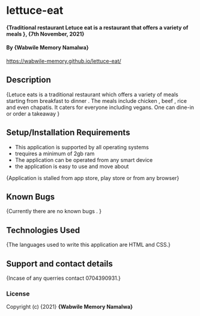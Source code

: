 # lettuce-eat
#### {Traditional restaurant Letuce eat is a restaurant that offers a variety of meals }, {7th November, 2021}
#### By **{Wabwile Memory Namalwa}**
https://wabwile-memory.github.io/lettuce-eat/
## Description
{Letuce eats is a traditional restaurant which offers a variety of meals starting from breakfast to dinner . The meals include chicken , beef , rice  and even chapatis. It caters for everyone including vegans. One can dine-in or order a  takeaway }
## Setup/Installation Requirements
* This application is supported by all operating systems
* trequires a minimum of 2gb ram
* The application can be operated from any smart device
* the application is easy to use and move about

{Application is stalled from app store, play store or from any browser}
## Known Bugs
{Currently there are no known bugs . }
## Technologies Used
{The languages used to write this application are HTML and CSS.}
## Support and contact details
{Incase of any querries contact 0704390931.}
### License
Copyright (c) {2021} **{Wabwile Memory Namalwa}**
